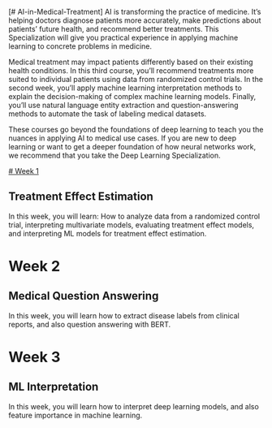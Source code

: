 [# AI-in-Medical-Treatment]
AI is transforming the practice of medicine. It’s helping doctors diagnose patients more accurately, make predictions about patients’ future health, and recommend better treatments. This Specialization will give you practical experience in applying machine learning to concrete problems in medicine.

Medical treatment may impact patients differently based on their existing health conditions. In this third course, you’ll recommend treatments more suited to individual patients using data from randomized control trials. In the second week, you’ll apply machine learning interpretation methods to explain the decision-making of complex machine learning models. Finally, you’ll use natural language entity extraction and question-answering methods to automate the task of labeling medical datasets.

These courses go beyond the foundations of deep learning to teach you the nuances in applying AI to medical use cases. If you are new to deep learning or want to get a deeper foundation of how neural networks work, we recommend that you take the Deep Learning Specialization.

[# Week 1](https://github.com/Shubham0209/AI-in-Medical-Treatment/tree/main/Week%201)
## Treatment Effect Estimation
In this week, you will learn: How to analyze data from a randomized control trial, interpreting multivariate models, evaluating treatment effect models, and interpreting ML models for treatment effect estimation.


# Week 2
## Medical Question Answering
In this week, you will learn how to extract disease labels from clinical reports, and also question answering with BERT.


# Week 3
## ML Interpretation
In this week, you will learn how to interpret deep learning models, and also feature importance in machine learning.
